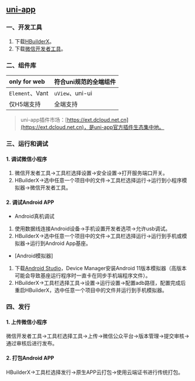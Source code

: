 ## [uni-app](https://uniapp.dcloud.net.cn/) 

### 一、开发工具
1. 下载[HBuilderX](https://www.dcloud.io/hbuilderx.html)。
2. 下载[微信开发者工具](https://developers.weixin.qq.com/miniprogram/dev/devtools/stable.html)。
   
### 二、组件库
| only for web    | 符合uni规范的全端组件 |
| :-------------- | :-------------------- |
| `Element`、Vant | `uView`、uni-ui       |
| 仅H5端支持      | 全端支持              |

> uni-app插件市场：[https://ext.dcloud.net.cn](https://ext.dcloud.net.cn)，是uni-app官方插件生态集中地。

### 三、运行和调试
#### 1. 调试微信小程序
1. 微信开发者工具->工具栏选择设置->安全设置->打开服务端口开关。
2. HBuilderX->选中任意一个项目中的文件->工具栏选择运行->运行到小程序模拟器->微信开发者工具。

#### 2. 调试Android APP
- Android真机调试
1. 使用数据线连接Android设备->手机设置开发者选项->允许usb调试。
2. HBuilderX->选中任意一个项目中的文件->工具栏选择运行->运行到手机或模拟器->运行到Android App基座。

- [Android模拟器]
1. 下载[Android Studio](https://developer.android.google.cn/studio)，Device Manager安装Android 11版本模拟器（高版本可能会导致基座运行程序时一直卡在同步手机端程序文件）。
2. HBuilderX->工具栏选择工具->设置->运行设置->配置adb路径，配置完成后重启HBuilderX，选中任意一个项目中的文件并运行到手机模拟器。

### 四、发行
#### 1. 上传微信小程序
微信开发者工具->工具栏选择工具->上传->微信公众平台->版本管理->提交审核->通过审核后进行发布。
#### 2. 打包Android APP
HBuilderX->工具栏选择发行->原生APP云打包->使用云端证书进行传统打包。